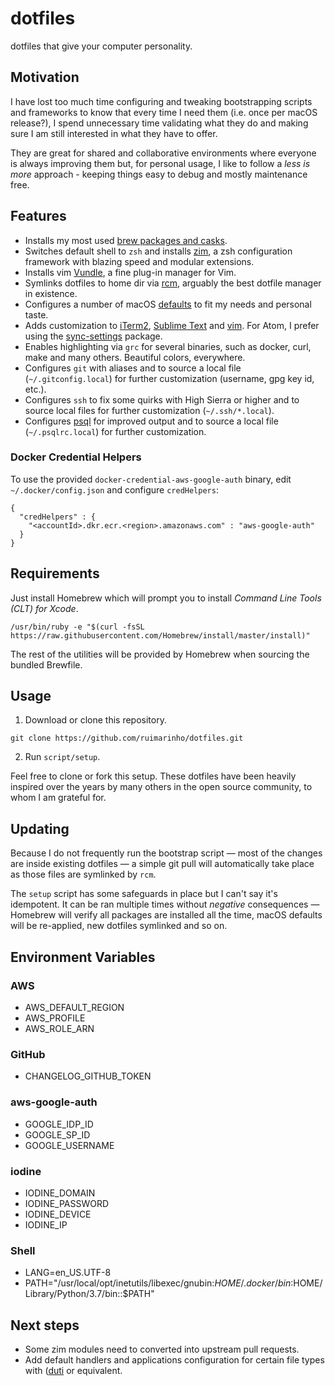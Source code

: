 # dotfiles

dotfiles that give your computer personality.

## Motivation

I have lost too much time configuring and tweaking bootstrapping scripts and frameworks to know that every time I need them (i.e. once per macOS release?), I spend unnecessary time validating what they do and making sure I am still interested in what they have to offer.

They are great for shared and collaborative environments where everyone is always improving them but, for personal usage, I like to follow a *less is more* approach - keeping things easy to debug and mostly maintenance free.

## Features

* Installs my most used [brew packages and casks](brew/Brewfile).
* Switches default shell to `zsh` and installs [zim](https://github.com/zimfw/zimfw), a zsh configuration framework with blazing speed and modular extensions.
* Installs vim [Vundle](https://github.com/VundleVim/Vundle.vim), a fine plug-in manager for Vim.
* Symlinks dotfiles to home dir via [rcm](https://github.com/thoughtbot/rcm), arguably the best dotfile manager in existence.
* Configures a number of macOS [defaults](macos/defaults) to fit my needs and personal taste.
* Adds customization to [iTerm2](https://www.iterm2.com), [Sublime Text](https://www.sublimetext.com) and [vim](https://www.vim.org). For Atom, I prefer using the [sync-settings](https://atom.io/packages/sync-settings) package.
* Enables highlighting via `grc` for several binaries, such as docker, curl, make and many others. Beautiful colors, everywhere.
* Configures `git` with aliases and to source a local file (`~/.gitconfig.local`) for further customization (username, gpg key id, etc.).
* Configures `ssh` to fix some quirks with High Sierra or higher and to source local files for further customization (`~/.ssh/*.local`).
* Configures [psql](https://www.postgresql.org/docs/current/static/app-psql.html) for improved output and to source a local file (`~/.psqlrc.local`) for further customization.

### Docker Credential Helpers

To use the provided `docker-credential-aws-google-auth` binary, edit `~/.docker/config.json` and configure `credHelpers`:

```
{
  "credHelpers" : {
    "<accountId>.dkr.ecr.<region>.amazonaws.com" : "aws-google-auth"
  }
}
```

## Requirements

Just install Homebrew which will prompt you to install *Command Line Tools (CLT) for Xcode*.

  ```
  /usr/bin/ruby -e "$(curl -fsSL https://raw.githubusercontent.com/Homebrew/install/master/install)"
  ```

The rest of the utilities will be provided by Homebrew when sourcing the bundled Brewfile.

## Usage

1. Download or clone this repository.

  ```
  git clone https://github.com/ruimarinho/dotfiles.git
  ```

2. Run `script/setup`.

Feel free to clone or fork this setup. These dotfiles have been heavily inspired over the years by many others in the open source community, to whom I am grateful for.

## Updating

Because I do not frequently run the bootstrap script — most of the changes are inside existing dotfiles — a simple git pull will automatically take place as those files are symlinked by `rcm`.

The `setup` script has some safeguards in place but I can't say it's idempotent. It can be ran multiple times without *negative* consequences — Homebrew will verify all packages are installed all the time, macOS defaults will be re-applied, new dotfiles symlinked and so on.

## Environment Variables

### AWS

- AWS_DEFAULT_REGION
- AWS_PROFILE
- AWS_ROLE_ARN

### GitHub

- CHANGELOG_GITHUB_TOKEN

### aws-google-auth
- GOOGLE_IDP_ID
- GOOGLE_SP_ID
- GOOGLE_USERNAME

### iodine

- IODINE_DOMAIN
- IODINE_PASSWORD
- IODINE_DEVICE
- IODINE_IP

### Shell

- LANG=en_US.UTF-8
- PATH="/usr/local/opt/inetutils/libexec/gnubin:$HOME/.docker/bin:$HOME/Library/Python/3.7/bin::$PATH"

## Next steps

* Some zim modules need to converted into upstream pull requests.
* Add default handlers and applications configuration for certain file types with ([duti](https://github.com/moretension/duti) or equivalent.
